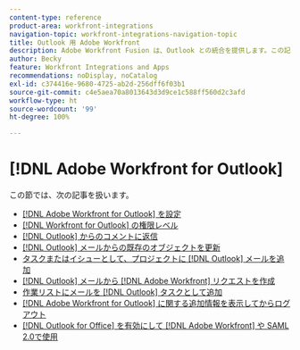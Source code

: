 ```yaml
---
content-type: reference
product-area: workfront-integrations
navigation-topic: workfront-integrations-navigation-topic
title: Outlook 用 Adobe Workfront
description: Adobe Workfront Fusion は、Outlook との統合を提供します。この記事では、この統合のインストールと設定の手順、および日常業務での使用方法について説明します。
author: Becky
feature: Workfront Integrations and Apps
recommendations: noDisplay, noCatalog
exl-id: c374416e-9680-4725-ab2d-256dff6f03b1
source-git-commit: c4e5aea70a8013643d3d9ce1c588ff560d2c3afd
workflow-type: ht
source-wordcount: '99'
ht-degree: 100%

---
```


# [!DNL Adobe Workfront for Outlook]

この節では、次の記事を扱います。

* [ [!DNL Adobe Workfront for Outlook] を設定](../../workfront-integrations-and-apps/using-workfront-with-outlook/set-up-workfront-for-outlook.md)
* [ [!DNL Workfront for Outlook] の権限レベル](../../workfront-integrations-and-apps/using-workfront-with-outlook/permissions-in-workfront-for-outlook.md)
* [ [!DNL Outlook] からのコメントに返信](../../workfront-integrations-and-apps/using-workfront-with-outlook/reply-to-a-comment-from-outlook.md)
* [ [!DNL Outlook]  メールからの既存のオブジェクトを更新](../../workfront-integrations-and-apps/using-workfront-with-outlook/update-an-existing-object-from-an-outlook-email.md)
* [タスクまたはイシューとして、プロジェクトに  [!DNL Outlook]  メールを追加](../../workfront-integrations-and-apps/using-workfront-with-outlook/add-outlook-email-to-project-as-task-or-issue.md)
* [ [!DNL Outlook]  メールから  [!DNL Adobe Workfront]  リクエストを作成](../../workfront-integrations-and-apps/using-workfront-with-outlook/create-a-wf-request-from-an-outlook-email.md)
* [作業リストにメールを  [!DNL Outlook]  タスクとして追加](../../workfront-integrations-and-apps/using-workfront-with-outlook/add-outlook-email-as-task-to-your-work-list.md)
* [ [!DNL Adobe Workfront for Outlook]  に関する追加情報を表示してからログアウト](../../workfront-integrations-and-apps/using-workfront-with-outlook/view-additional-infor-wf-outlook-and-log-out.md)
* [ [!DNL Outlook for Office]  を有効にして  [!DNL Adobe Workfront]  や SAML 2.0で使用](../../workfront-integrations-and-apps/using-workfront-with-outlook/enable-outlook-for-office-for-use-with-wf-and-saml-2.md)
